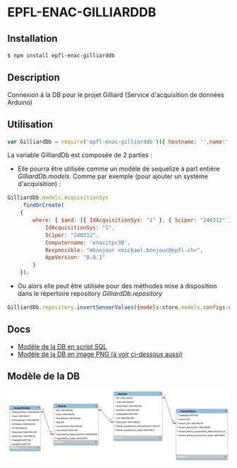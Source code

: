 # EPFL-ENAC-GILLIARDDB

## Installation

```bash
$ npm install epfl-enac-gilliarddb
```

## Description

Connexion à la DB pour le projet Gilliard (Service d'acquisition de données Arduino)

## Utilisation

```js
var GilliardDb = require('epfl-enac-gilliarddb')({ hostname: '',name:'',username:'',password:'' }});
```

La variable GilliardDb est composée de 2 parties : 
* Elle pourra être utilisée comme un modèle de sequelize à part entière *GilliardDb.models*.
Comme par exemple (pour ajouter un systéme d'acquisition) :

```js
GilliardDb.models.AcquisitionSys
    .findOrCreate(
    {
        where: { $and: [{ IdAcquisitionSys: "1" }, { Sciper: "240312" }] }, defaults: {
            IdAcquisitionSys: "1",
            Sciper: "240312",
            Computername: 'enacitpc30',
            Responsible: "mbonjour <mickael.bonjour@epfl.ch>",
            AppVersion: "0.0.1"
        }
    });
```

* Ou alors elle peut être utilisée pour des méthodes mise à disposition dans le répertoire repository *GilliardDb.repository*

```js
GilliardDb.repository.insertSensorValues({models:store.models,configs:configs})
```

## Docs

* [Modèle de la DB en script SQL](./docs/GilliardDbModel.sql)
* [Modèle de la DB en image PNG (à voir ci-dessous aussi)](./docs/GilliardDbModel.png)

## Modèle de la DB

[![Modèle de la DB](./docs/GilliardDbModel.png)](http://enacit2.epfl.ch/)